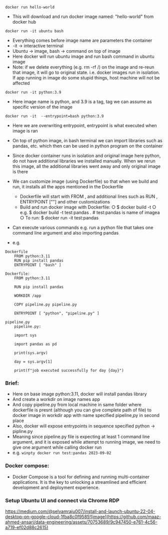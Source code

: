 ```docker run hello-world```

 - This will download and run docker image named: "hello-world" from docker hub

 ```docker run -it ubuntu bash``` 

- Everything comes before image name are parameters the container
- -it -> interactive terminal
- Ubuntu -> image, bash -> command on top of image
- Here docker will run ubuntu image and run bash command in ubuntu image
- Note: if we delete everything (e.g. rm -rf /) on the image and re-reun that image, it will go to original state. i.e. docker images run in isolation. If app running in image do some stupid things, host machine will not be affected

```docker run -it python:3.9```

- Here image name is python, and 3.9 is a tag, tag we can assume as specific version of the image

```docker run -it  --entrypoint=bash python:3.9```
- Here we are overwriting entrypoint, entrypoint is what executed when image is ran
- On top of python image, in bash terminal we can import libraries such as pandas, etc. which then can be used in python program on the container
	
- Since docker container runs in isolation and original image here python, do not have additional libraries we installed manually. When we rerun this image, all the additional libraries went away and only original image is there

- We can customize image (using Dockerfile) so that when we build and run, it installs all the apps mentioned in the Dockerfile
	- Dockerfile will start with FROM <base image name>, and additional lines such as RUN <command>, ENTRYPOINT ["<specify here>"] and other customizations
	- Build and run docker image with Dockerfile:
		○ $ docker build -t <name for image> <path to Dockerfile>
		○ e.g. $ docker build -t test:pandas .   # test:pandas is name of imagea
		○ To run: $ docker run -it test:pandas

- Can execute various commands e.g. run a python file that takes one command line argument and also importing pandas 
- e.g.
  
```
Dockerfile
	FROM python:3.11
	RUN pip install pandas
	ENTRYPOINT [ "bash" ]
```

```
Dockerfile:
	FROM python:3.11
	
	RUN pip install pandas
	
	WORKDIR /app
	
	COPY pipeline.py pipeline.py
	
	ENTRYPOINT [ "python", "pipeline.py" ]
```

```
pipeline.py 
	pipeline.py:
	
	import sys
	
	import pandas as pd
	
	print(sys.argv)
	
	day = sys.argv[1]
	
	print(f"job executed successfully for day {day}")
```

### Brief:
- Here on base image python:3.11, docker will install pandas library
- And create a workdir on image names app
- And copy pipeline.py from local machine in same folder where dockerfile is presnt (although you can give complete path of file) to docker image in workdir app with name specified pipeline,py in second place
- Also, docker will expose entrypoints in sequence specified python -> pipline.py 
- Meaning since pipeline.py file is expecting at least 1 command line argument, and it is exposed while attempt to running image, we need to give one argument while calling docker run
- e.g. 
		```winpty docker run test:pandas 2023-09-02```
		
### Docker compose:
- Docker Compose is a tool for defining and running multi-container applications. It is the key to unlocking a streamlined and efficient development and deployment experience.


### Setup Ubuntu UI and connect via Chrome RDP 
https://medium.com/@selvamraju007/install-and-launch-ubuntu-22-04-desktop-on-google-cloud-1fba8c0f9585![image](https://github.com/maaz-ahmed-ansari/data-engineering/assets/70753689/9c947450-e761-4c56-a719-ef02d88c2615)
